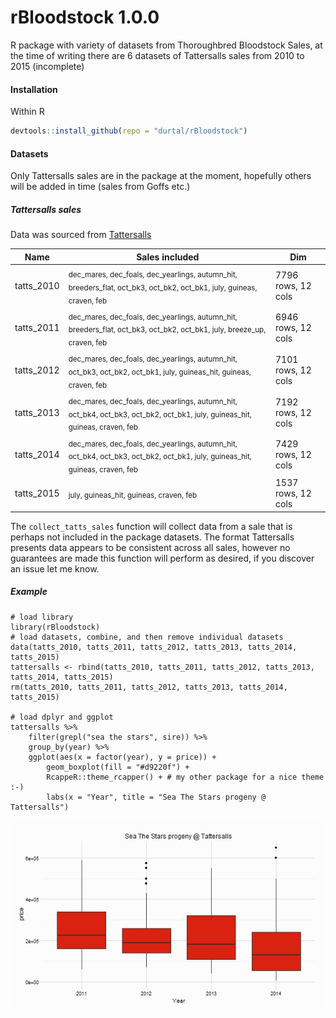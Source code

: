 rBloodstock 1.0.0
=================

R package with variety of datasets from Thoroughbred Bloodstock Sales, at the time of writing there are 6 datasets of Tattersalls sales from 2010 to 2015 (incomplete)

#### Installation
Within R
```R
devtools::install_github(repo = "durtal/rBloodstock")
```

#### Datasets
Only Tattersalls sales are in the package at the moment, hopefully others will be added in time (sales from Goffs etc.)

##### Tattersalls sales
Data was sourced from [Tattersalls](http://db.tattersalls.com/4DCGI/Entry/Index)

Name | Sales included | Dim
-----|----------------|-----
tatts_2010 | <sub>dec_mares, dec_foals, dec_yearlings, autumn_hit, breeders_flat, oct_bk3, oct_bk2, oct_bk1, july, guineas, craven, feb</sub> | 7796 rows, 12 cols
tatts_2011 | <sub>dec_mares, dec_foals, dec_yearlings, autumn_hit, breeders_flat, oct_bk3, oct_bk2, oct_bk1, july, breeze_up, craven, feb</sub> | 6946 rows, 12 cols
tatts_2012 | <sub>dec_mares, dec_foals, dec_yearlings, autumn_hit, oct_bk3, oct_bk2, oct_bk1, july, guineas_hit, guineas, craven, feb</sub> | 7101 rows, 12 cols
tatts_2013 | <sub>dec_mares, dec_foals, dec_yearlings, autumn_hit, oct_bk4, oct_bk3, oct_bk2, oct_bk1, july, guineas_hit, guineas, craven, feb</sub> | 7192 rows, 12 cols
tatts_2014 | <sub>dec_mares, dec_foals, dec_yearlings, autumn_hit, oct_bk4, oct_bk3, oct_bk2, oct_bk1, july, guineas_hit, guineas, craven, feb</sub> | 7429 rows, 12 cols
tatts_2015 | <sub>july, guineas_hit, guineas, craven, feb</sub> | 1537 rows, 12 cols

The `collect_tatts_sales` function will collect data from a sale that is perhaps not included in the package datasets.  The format Tattersalls presents data appears to be consistent across all sales, however no guarantees are made this function will perform as desired, if you discover an issue let me know.

##### Example

```
# load library
library(rBloodstock)
# load datasets, combine, and then remove individual datasets
data(tatts_2010, tatts_2011, tatts_2012, tatts_2013, tatts_2014, tatts_2015)
tattersalls <- rbind(tatts_2010, tatts_2011, tatts_2012, tatts_2013, tatts_2014, tatts_2015)
rm(tatts_2010, tatts_2011, tatts_2012, tatts_2013, tatts_2014, tatts_2015)

# load dplyr and ggplot
tattersalls %>%
    filter(grepl("sea the stars", sire)) %>%
    group_by(year) %>%
    ggplot(aes(x = factor(year), y = price)) +
        geom_boxplot(fill = "#d9220f") +
        RcappeR::theme_rcapper() + # my other package for a nice theme :-)
        labs(x = "Year", title = "Sea The Stars progeny @ Tattersalls")
```

![](SeaTheStars.jpeg)
